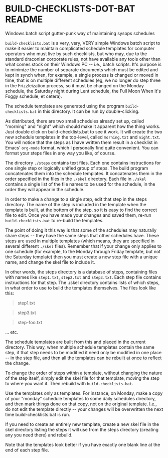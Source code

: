 # BUILD-CHECKLISTS-DOT-BAT README

Windows batch script gutter-punk way of maintaining sysops schedules

`build-checklists.bat` is a very, very, VERY simple Windows batch
script to make it easier to maintain complicated schedule templates
for computer operators who must live by such checklists, but who may,
due to the standard draconian corporate rules, not have available any
tools other than what comes stock on their Windows PC -- i.e., batch
scripts.  It's purpose is to minimize the number of separate documents
which must be edited and kept in synch when, for example, a single
process is changed or moved in time, that is on multiple different
schedules (eg, we no longer do step three in the Frizzleization
process, so it must be changed on the Monday schedule, the Saturday
night during Lent schedule, the Full Moon When It's Foggy schedule, et
cetera).

The schedule templates are generated using the program
`build-checklists.bat` in this directory.  It can be run by
double-clicking.

As distributed, there are two small schedules already set up, called
"morning" and "night" which should make it apparent how the thing
works.  Just double click on build-checklists.bat to see it work.  It
will create the two new schedule templates in the top-level, called
`morning.txt` and `night.txt`.  You will notice that the steps as I
have written them result in a checklist in Emacs' `org-mode` format,
which I personally find quite convenient.  You can format your steps
files in any way you like, of course.

The directory `./steps` contains text files.  Each one contains
instructions for one single step or logically unified group of steps.
The build program concatenates them into the schedule templates.  It
concatenates them in the order specified in the files in the `./skel`
directory.  Each file in `./skel` contains a single list of the file
names to be used for the schedule, in the order they will appear in
the schedule.

In order to make a change to a single step, edit that step in the
steps directory.  The name of the step is included in the template
when the template is built, at the bottom of the step, so it is easy
to find the correct file to edit.  Once you have made your changes and
saved them, re-run `build-checklists.bat` to re-build the templates.

The point of doing it this way is that some of the schedules may
naturally share steps -- they have the same steps that other schedules
have.  These steps are used in multiple templates (which means, they
are specified in several different `./skel` files).  Remember that if
your change only applies to one schedule (for example, to the Monday
through Friday template, but not the Saturday template) then you must
create a new step file with a unique name, and change the skel file to
include it.

In other words, the steps directory is a database of steps, containing
files with names like `step1.txt`, `step2.txt` and `step3.txt`.  Each
step file contains instructions for that step.  The ./skel directory
contains lists of which steps, in what order to use to build the
templates themselves.  The files look like this:

> step1.txt

> step3.txt

> step-foo.txt

... etc.

The schedule templates are built from this and placed in the current
directory.  This way, when multiple schedule templates contain the
same step, if that step needs to be modified it need only be modified
in one place -- in the step file, and then all the templates can be
rebuilt at once to reflect the change.

To change the order of steps within a template, without changing the
nature of the step itself, simply edit the skel file for that
template, moving the step to where you want it.  Then rebuild with
`build-checklists.bat`. 

Use the templates only as templates.  For instance, on Monday, make a
copy of your "monday" schedule templates to some daily schedules
directory, and then mark things done on that copy, not on the original
template.  I.e., do not edit the template directly -- your changes
will be overwritten the next time build-checklists.bat is run.

If you need to create an entirely new template, create a new skel file
in the skel directory listing the steps it will use from the steps
directory (creating any you need there) and rebuild.

Note that the templates look better if you have exactly one blank line
at the end of each step file.
